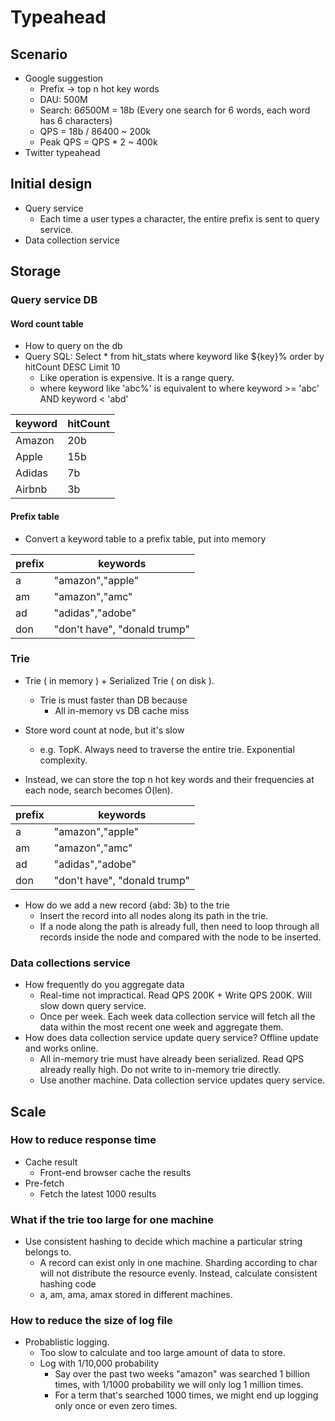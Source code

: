 # Typeahead

## Scenario
* Google suggestion
	- Prefix -> top n hot key words
	- DAU: 500M
	- Search: 6*6*500M = 18b (Every one search for 6 words, each word has 6 characters)
	- QPS = 18b / 86400 ~ 200k
	- Peak QPS = QPS * 2 ~ 400k
* Twitter typeahead

## Initial design
* Query service
	- Each time a user types a character, the entire prefix is sent to query service.
* Data collection service

## Storage
### Query service DB
#### Word count table
* How to query on the db
* Query SQL: Select * from hit_stats where keyword like ${key}% order by hitCount DESC Limit 10
	- Like operation is expensive. It is a range query. 
	- where keyword like 'abc%' is equivalent to where keyword >= 'abc' AND keyword < 'abd'

| keyword | hitCount | 
|---------|----------| 
| Amazon  | 20b      | 
| Apple   | 15b      | 
| Adidas  | 7b       | 
| Airbnb  | 3b       | 

#### Prefix table
* Convert a keyword table to a prefix table, put into memory

| prefix | keywords                     | 
|--------|------------------------------| 
| a      | "amazon","apple"             | 
| am     | "amazon","amc"               | 
| ad     | "adidas","adobe"             | 
| don    | "don't have", "donald trump" | 

### Trie
* Trie ( in memory ) + Serialized Trie ( on disk ). 
	- Trie is must faster than DB because
		+ All in-memory vs DB cache miss

* Store word count at node, but it's slow
	- e.g. TopK. Always need to traverse the entire trie. Exponential complexity.
* Instead, we can store the top n hot key words and their frequencies at each node, search becomes O(len).

| prefix | keywords                     | 
|--------|------------------------------| 
| a      | "amazon","apple"             | 
| am     | "amazon","amc"               | 
| ad     | "adidas","adobe"             | 
| don    | "don't have", "donald trump" | 

* How do we add a new record {abd: 3b} to the trie
	- Insert the record into all nodes along its path in the trie.
	- If a node along the path is already full, then need to loop through all records inside the node and compared with the node to be inserted. 

### Data collections service
* How frequently do you aggregate data
	- Real-time not impractical. Read QPS 200K + Write QPS 200K. Will slow down query service.
	- Once per week. Each week data collection service will fetch all the data within the most recent one week and aggregate them. 
* How does data collection service update query service? Offline update and works online.
	- All in-memory trie must have already been serialized. Read QPS already really high. Do not write to in-memory trie directly. 
	- Use another machine. Data collection service updates query service. 

## Scale
### How to reduce response time
* Cache result
	- Front-end browser cache the results
* Pre-fetch
	- Fetch the latest 1000 results

### What if the trie too large for one machine
* Use consistent hashing to decide which machine a particular string belongs to. 
	- A record can exist only in one machine. Sharding according to char will not distribute the resource evenly. Instead, calculate consistent hashing code 
	- a, am, ama, amax stored in different machines.

### How to reduce the size of log file
* Probablistic logging. 
	- Too slow to calculate and too large amount of data to store. 
	- Log with 1/10,000 probability
		+ Say over the past two weeks "amazon" was searched 1 billion times, with 1/1000 probability we will only log 1 million times. 
		+ For a term that's searched 1000 times, we might end up logging only once or even zero times. 
